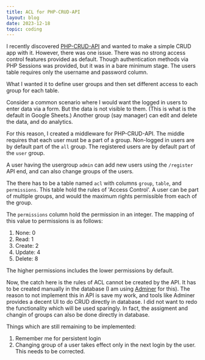 ```yaml
---
title: ACL for PHP-CRUD-API
layout: blog
date: 2023-12-18
topic: coding
---
```


I recently discovered [PHP-CRUD-API](https://github.com/mevdschee/php-crud-api) and wanted to make a simple CRUD app with it. However, there was one issue. There was no strong access control features provided as default. Though authentication methods via PHP Sessions was provided, but it was in a bare minimum stage. The users table requires only the username and password column.

What I wanted it to define user groups and then set different access to each group for each table.

Consider a common scenario where I would want the logged in users to enter data via a form. But the data is not visible to them. (This is what is the default in Google Sheets.) Another group (say manager) can edit and delete the data, and do analytics.

For this reason, I created a middleware for PHP-CRUD-API. The middle requires that each user must be a part of a group. Non-logged in users are by default part of the `all` group. The registered users are by default part of the `user` group.

A user having the usergroup `admin` can add new users using the `/register` API end, and can also change groups of the users.

The there has to be a table named `acl` with columns `group`, `table`, and `permissions`. This table hold the rules of 'Access Control'. A user can be part of multiple groups, and would the maximum rights permissible from each of the group.

The `permissions` column hold the permission in an integer. The mapping of this value to permissions is as follows:
1. None: 0
2. Read: 1
3. Create: 2
4. Update: 4
5. Delete: 8

The higher permissions includes the lower permissions by default.

Now, the catch here is the rules of ACL cannot be created by the API. It has to be created manually in the database (I am using [Adminer](https://www.adminer.org/) for this). The reason to not implement this in API is save my work, and tools like Adminer provides a decent UI to do CRUD directly in database. I did not want to redo the functionality which will be used sparingly. In fact, the assigment and changin of groups can also be done directly in database.

Things which are still remaining to be implemented:
1. Remember me for persistent login
2. Changing group of a user takes effect only in the next login by the user. This needs to be corrected.
